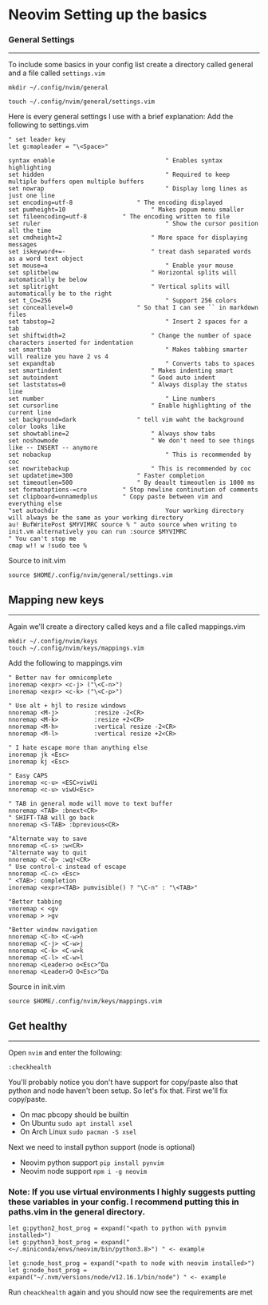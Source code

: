 # Neovim Setting up the basics

### General Settings

---

To include some basics in your config list create a directory called general and a file called `settings.vim`

```
mkdir ~/.config/nvim/general

touch ~/.config/nvim/general/settings.vim
```

Here is every general settings I use with a brief explanation:
Add the following to settings.vim

```
" set leader key
let g:mapleader = "\<Space>"

syntax enable								" Enables syntax highlighting
set hidden									" Required to keep multiple buffers open multiple buffers
set nowrap									" Display long lines as just one line
set encoding=utf-8					" The encoding displayed
set pumheight=10						" Makes popum menu smaller
set fileencoding=utf-8			" The encoding written to file
set ruler 									" Show the cursor position all the time
set cmdheight=2							" More space for displaying messages
set iskeyword+=-						" treat dash separated words as a word text object
set mouse=a									" Enable your mouse
set splitbelow							" Horizontal splits will automatically be below
set splitright							" Vertical splits will automatically be to the right
set t_Co=256								" Support 256 colors
set conceallevel=0					" So that I can see `` in markdown files
set tabstop=2								" Insert 2 spaces for a tab
set shiftwidth=2						" Change the number of space characters inserted for indentation
set smarttab								" Makes tabbing smarter will realize you have 2 vs 4
set expandtab								" Converts tabs to spaces
set smartindent							" Makes indenting smart
set autoindent							" Good auto indent
set laststatus=0						" Always display the status line
set number 									" Line numbers
set cursorline							" Enable highlighting of the current line
set background=dark					" tell vim waht the background color looks like
set showtabline=2						" Always show tabs
set noshowmode							" We don't need to see things like -- INSERT -- anymore
set nobackup								" This is recommended by coc
set nowritebackup						" This is recommended by coc
set updatetime=300					" Faster completion
set timeoutlen=500					" By deault timeoutlen is 1000 ms
set formatoptions-=cro			" Stop newline continution of comments
set clipboard=unnamedplus		" Copy paste between vim and everything else
"set autochdir								Your working directory will always be the same as your working directory
au! BufWritePost $MYVIMRC source % " auto source when writing to init.vm alternatively you can run :source $MYVIMRC
" You can't stop me
cmap w!! w !sudo tee %
```

Source to init.vim

```
source $HOME/.config/nvim/general/settings.vim
```

## Mapping new keys

---

Again we'll create a directory called keys and a file called mappings.vim

```
mkdir ~/.config/nvim/keys
touch ~/.config/nvim/keys/mappings.vim
```

Add the following to mappings.vim

```
" Better nav for omnicomplete
inoremap <expr> <c-j> ("\<C-n>")
inoremap <expr> <c-k> ("\<C-p>")

" Use alt + hjl to resize windows
nnoremap <M-j>			:resize -2<CR>
nnoremap <M-k>			:resize +2<CR>
nnoremap <M-h>			:vertical resize -2<CR>
nnoremap <M-l>			:vertical resize +2<CR>

" I hate escape more than anything else
inoremap jk <Esc>
inoremap kj <Esc>

" Easy CAPS
inoremap <c-u> <ESC>viwUi
nnoremap <c-u> viwU<Esc>

" TAB in general mode will move to text buffer
nnoremap <TAB> :bnext<CR>
" SHIFT-TAB will go back
nnoremap <S-TAB> :bprevious<CR>

"Alternate way to save
nnoremap <C-s> :w<CR>
"Alternate way to quit
nnoremap <C-Q> :wq!<CR>
" Use control-c instead of escape
nnoremap <C-c> <Esc>
" <TAB>: completion
inoremap <expr><TAB> pumvisible() ? "\C-n" : "\<TAB>"

"Better tabbing
vnoremap < <gv
vnoremap > >gv

"Better window navigation
nnoremap <C-h> <C-w>h
nnoremap <C-j> <C-w>j
nnoremap <C-k> <C-w>k
nnoremap <C-l> <C-w>l
nnoremap <Leader>o o<Esc>^Da
nnoremap <Leader>O O<Esc>^Da

```

Source in init.vim
```
source $HOME/.config/nvim/keys/mappings.vim
```

## Get healthy

---

Open `nvim` and enter the following:

```
:checkhealth
```

You'll probably notice you don't have support for copy/paste also that python and node haven't been setup. So let's fix that. First we'll fix copy/paste.
- On mac pbcopy should be builtin
- On Ubuntu
  `sudo apt install xsel`
- On Arch Linux
  `sudo pacman -S xsel`

Next we need to install python support (node is optional)
- Neovim python support
  `pip install pynvim`
- Neovim node support
  `npm i -g neovim`

### Note: If you use virtual environments I highly suggests putting these variables in your config. I recommend putting this in paths.vim in the general directory.

```
let g:python2_host_prog = expand("<path to python with pynvim installed>")
let g:python3_host_prog = expand("<~/.miniconda/envs/neovim/bin/python3.8>") " <- example

let g:node_host_prog = expand("<path to node with neovim installed>")
let g:node_host_prog = expand("~/.nvm/versions/node/v12.16.1/bin/node") " <- example
```

Run `cheackhealth` again and you should now see the requirements are met
